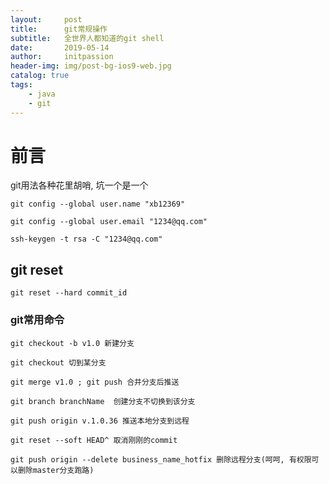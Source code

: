 ```yaml
---
layout:     post
title:      git常规操作
subtitle:   全世界人都知道的git shell
date:       2019-05-14
author:     initpassion
header-img: img/post-bg-ios9-web.jpg
catalog: true
tags:
    - java
    - git
---
```

# 前言

git用法各种花里胡哨, 坑一个是一个

```
git config --global user.name "xb12369"
```  
```
git config --global user.email "1234@qq.com"
```
```
ssh-keygen -t rsa -C "1234@qq.com"
```
## git reset

```
git reset --hard commit_id

``` 

### git常用命令

``` 
git checkout -b v1.0 新建分支
```
```
git checkout 切到某分支
```
```
git merge v1.0 ; git push 合并分支后推送
```

```
git branch branchName  创建分支不切换到该分支
```

```
git push origin v.1.0.36 推送本地分支到远程
```

```
git reset --soft HEAD^ 取消刚刚的commit

```

```
git push origin --delete business_name_hotfix 删除远程分支(呵呵, 有权限可以删除master分支跑路)
```